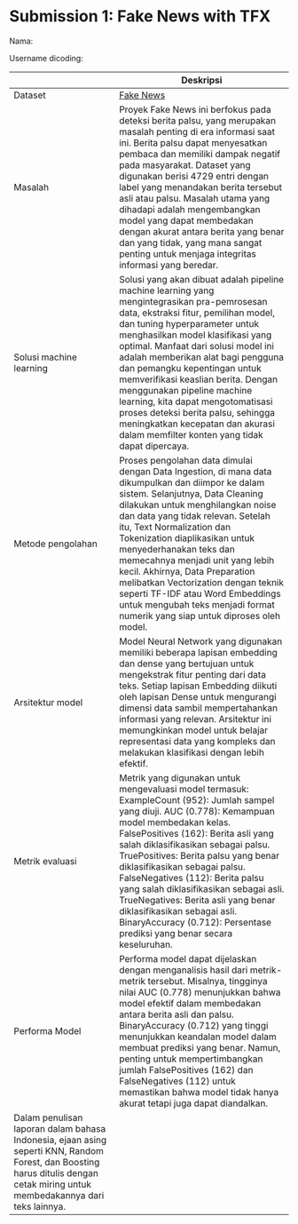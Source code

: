 # Submission 1: Fake News with TFX
Nama: 

Username dicoding: 

| | Deskripsi |
| ----------- | ----------- |
| Dataset | [Fake News](https://www.kaggle.com/datasets/iamrahulthorat/fakenews-csv) |
| Masalah | Proyek Fake News ini berfokus pada deteksi berita palsu, yang merupakan masalah penting di era informasi saat ini. Berita palsu dapat menyesatkan pembaca dan memiliki dampak negatif pada masyarakat. Dataset yang digunakan berisi 4729 entri dengan label yang menandakan berita tersebut asli atau palsu. Masalah utama yang dihadapi adalah mengembangkan model yang dapat membedakan dengan akurat antara berita yang benar dan yang tidak, yang mana sangat penting untuk menjaga integritas informasi yang beredar. |
| Solusi machine learning | Solusi yang akan dibuat adalah pipeline machine learning yang mengintegrasikan pra-pemrosesan data, ekstraksi fitur, pemilihan model, dan tuning hyperparameter untuk menghasilkan model klasifikasi yang optimal. Manfaat dari solusi model ini adalah memberikan alat bagi pengguna dan pemangku kepentingan untuk memverifikasi keaslian berita. Dengan menggunakan pipeline machine learning, kita dapat mengotomatisasi proses deteksi berita palsu, sehingga meningkatkan kecepatan dan akurasi dalam memfilter konten yang tidak dapat dipercaya. |
| Metode pengolahan | Proses pengolahan data dimulai dengan Data Ingestion, di mana data dikumpulkan dan diimpor ke dalam sistem. Selanjutnya, Data Cleaning dilakukan untuk menghilangkan noise dan data yang tidak relevan. Setelah itu, Text Normalization dan Tokenization diaplikasikan untuk menyederhanakan teks dan memecahnya menjadi unit yang lebih kecil. Akhirnya, Data Preparation melibatkan Vectorization dengan teknik seperti TF-IDF atau Word Embeddings untuk mengubah teks menjadi format numerik yang siap untuk diproses oleh model. |
| Arsitektur model | Model Neural Network yang digunakan memiliki beberapa lapisan embedding dan dense yang bertujuan untuk mengekstrak fitur penting dari data teks. Setiap lapisan Embedding diikuti oleh lapisan Dense untuk mengurangi dimensi data sambil mempertahankan informasi yang relevan. Arsitektur ini memungkinkan model untuk belajar representasi data yang kompleks dan melakukan klasifikasi dengan lebih efektif. |
| Metrik evaluasi | Metrik yang digunakan untuk mengevaluasi model termasuk: ExampleCount (952): Jumlah sampel yang diuji. AUC (0.778): Kemampuan model membedakan kelas. FalsePositives (162): Berita asli yang salah diklasifikasikan sebagai palsu. TruePositives: Berita palsu yang benar diklasifikasikan sebagai palsu. FalseNegatives (112): Berita palsu yang salah diklasifikasikan sebagai asli. TrueNegatives: Berita asli yang benar diklasifikasikan sebagai asli. BinaryAccuracy (0.712): Persentase prediksi yang benar secara keseluruhan. |
| Performa Model | Performa model dapat dijelaskan dengan menganalisis hasil dari metrik-metrik tersebut. Misalnya, tingginya nilai AUC (0.778) menunjukkan bahwa model efektif dalam membedakan antara berita asli dan palsu. BinaryAccuracy (0.712) yang tinggi menunjukkan keandalan model dalam membuat prediksi yang benar. Namun, penting untuk mempertimbangkan jumlah FalsePositives (162) dan FalseNegatives (112) untuk memastikan bahwa model tidak hanya akurat tetapi juga dapat diandalkan. |
| Dalam penulisan laporan dalam bahasa Indonesia, ejaan asing seperti KNN, Random Forest, dan Boosting harus ditulis dengan cetak miring untuk membedakannya dari teks lainnya. |
